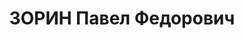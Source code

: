 ---
title: ЗОРИН Павел Федорович
description: "1903 р., м. Луганськ, українець, з робітників, чл. ВКП(б), освіта вища,\
  \ завідуючий шахтою \"Комунар\" рудоуправління ім. Дзержинського Кривбасу. \n  27.10.1937\
  \ р.звинувачений у належності до к/рев. організації, розстріляний 28.10.1937 р.\
  \ \n  Реабілітований 30.04.1957 р."
---